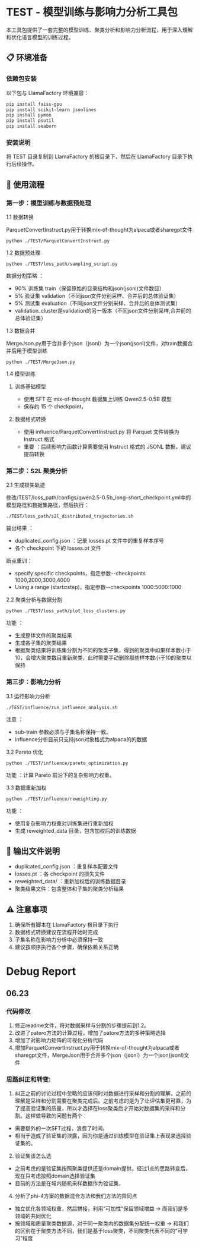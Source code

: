 # TEST - 模型训练与影响力分析工具包

本工具包提供了一套完整的模型训练、聚类分析和影响力分析流程，用于深入理解和优化语言模型的训练过程。

## 📋 环境准备

### 依赖包安装

以下包与 LlamaFactory 环境兼容：

```bash
pip install faiss-gpu
pip install scikit-learn jsonlines
pip install pymoo
pip install psutil
pip install seaborn
```
### 安装说明
将 TEST 目录复制到 LlamaFactory 的根目录下，然后在 LlamaFactory 目录下执行后续操作。

## 🚀 使用流程
### 第一步：模型训练与数据预处理
1.1 数据转换

ParquetConvertInstruct.py用于转换mix-of-thought为alpaca或者sharegpt文件
```
python ./TEST/ParquetConvertInstruct.py
```
1.2 数据预处理
```
python ./TEST/loss_path/sampling_script.py
```
数据分割策略 ：

- 90% 训练集 train（保留原始的目录结构和json(jsonl)文件数目）
- 5% 验证集 validation（不同json文件分别采样、合并后的总体验证集）
- 5% 测试集 evaluation（不同json文件分别采样、合并后的总体测试集）
- validation_cluster是validation的另一版本（不同json文件分别采样,合并前的总体验证集）

1.3 数据合并

MergeJson.py用于合并多个json（jsonl）为一个json(jsonl)文件，对train数据合并后用于模型训练
```
python ./TEST/MergeJson.py
```
1.4 模型训练
1. 训练基础模型
   
   - 使用 SFT 在 mix-of-thought 数据集上训练 Qwen2.5-0.5B 模型
   - 保存约 15 个 checkpoint，
2. 数据格式转换
   
   - 使用 influence/ParquetConvertInstruct.py 将 Parquet 文件转换为 Instruct 格式
   - 重要 ：后续影响力函数计算需要使用 Instruct 格式的 JSONL 数据，建议提前转换
### 第二步：S2L 聚类分析 
2.1 生成损失轨迹

修改/TEST/loss_path/configs/qwen2.5-0.5b_long-short_checkpoint.yml中的模型路径和数据集路径，然后执行：
```
./TEST/loss_path/s2l_distributed_trajectories.sh
```
输出结果 ：

- duplicated_config.json ：记录 losses.pt 文件中的重复样本序号
- 各个 checkpoint 下的 losses.pt 文件 

断点重训：
- specify specific checkpoints，指定参数--checkpoints 1000,2000,3000,4000
- Using a range (start:end:step)，指定参数--checkpoints 1000:5000:1000

2.2 聚类分析与数据分割
```
python ./TEST/loss_path/plot_loss_clusters.py
```
功能 ：

- 生成整体文件的聚类结果
- 生成各子集的聚类结果
- 根据聚类结果将训练集分割为不同的聚类子集，得到的聚类中如果样本数小于10，会增大聚类数目重新聚类，此时需要手动删除那些样本数小于10的聚类以保持

### 第三步：影响力分析 
3.1 运行影响力分析
```
./TEST/influence/run_influence_analysis.sh
```
注意 ： 

- sub-train 参数必须与子集名称保持一致。
- influence分析目前只支持json对象格式为alpaca的的数据

 3.2 Pareto 优化
```
python ./TEST/influence/pareto_optimization.py
```
功能 ：计算 Pareto 前沿下的复杂影响力权重。

 3.3 数据重新加权
```
python ./TEST/influence/reweighting.py
```
功能 ：

- 使用复杂影响力权重对训练集进行重新加权
- 生成 reweighted_data 目录，包含加权后的训练数据
## 📁 输出文件说明
- duplicated_config.json ：重复样本配置文件
- losses.pt ：各 checkpoint 的损失文件
- reweighted_data/ ：重新加权后的训练数据目录
- 聚类结果文件：包含整体和子集的聚类分析结果
## ⚠️ 注意事项
1. 确保所有脚本在 LlamaFactory 根目录下执行
2. 数据格式转换建议在流程开始时完成
3. 子集名称在影响力分析中必须保持一致
4. 建议按顺序执行各个步骤，确保依赖关系正确

# Debug Report
## 06.23
### 代码修改
1. 修正readme文件，将对数据采样与分割的步骤提前到1.2。
2. 改进了patero方法的计算过程，增加了patore方法的多种策略选择 
3. 增加了对影响力矩阵的可视化分析代码
4. 增加ParquetConvertInstruct.py用于转换mix-of-thought为alpaca或者sharegpt文件，MergeJson用于合并多个json（jsonl）为一个json(jsonl)文件
   
### 思路纠正和转变:
1. 纠正之前的讨论过程中忽略的应该何时对数据进行采样和分割的理解，之前的理解是采样和分割需要在聚类完成后。之前考虑的是为了让评估集更可靠，为了提高验证集的质量，所以才选择在loss聚类后才开始对数据集的采样和分割。这样做导致的问题有两个：

- 需要额外的一次SFT过程，浪费了时间。
- 相当于造成了验证集的泄露，因为你是通过训练模型在验证集上表现来选择验证集的。

2. 验证集该怎么选
   
- 之前考虑的是验证集按照聚类提供还是domain提供，经过1点的思路转变后，现在只考虑按照domain选择验证集
- 目前的方法是在域内随机采样数据作为验证集，

4. 分析了phi-4方案的数据混合方法和我们方法的异同点

- 独立优化各领域权重，然后拼接，利用“可加性”保留领域增益 -> 而我们是多领域的共同优化
- 按领域和质量聚类数据源，对于同一聚类内的数据集分配统一权重 -> 和我们的区别在于聚类方法不同，我们是基于loss聚类，不同聚类代表不同的“可学习”程度
